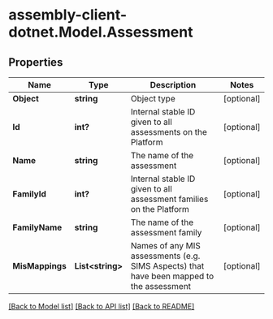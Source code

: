 # assembly-client-dotnet.Model.Assessment
## Properties

Name | Type | Description | Notes
------------ | ------------- | ------------- | -------------
**Object** | **string** | Object type | [optional] 
**Id** | **int?** | Internal stable ID given to all assessments on the Platform | [optional] 
**Name** | **string** | The name of the assessment | [optional] 
**FamilyId** | **int?** | Internal stable ID given to all assessment families on the Platform | [optional] 
**FamilyName** | **string** | The name of the assessment family | [optional] 
**MisMappings** | **List&lt;string&gt;** | Names of any MIS assessments (e.g. SIMS Aspects) that have been mapped to the assessment | [optional] 

[[Back to Model list]](../README.md#documentation-for-models) [[Back to API list]](../README.md#documentation-for-api-endpoints) [[Back to README]](../README.md)

